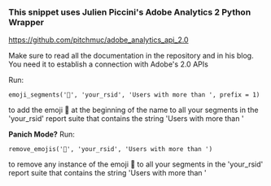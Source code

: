 ### This snippet uses Julien Piccini's Adobe Analytics 2 Python Wrapper
https://github.com/pitchmuc/adobe_analytics_api_2.0 
<p>Make sure to read all the documentation in the repository and in his blog. You need it to establish a connection with Adobe's 2.0 APIs</p>
<p>Run:</p>
<code>emoji_segments('🛒', 'your_rsid', 'Users with more than ', prefix = 1)</code>
<p>to add the emoji 🛒 at the beginning of the name to all your segments in the 'your_rsid' report suite that contains the string 'Users with more than '</p>
<p><b>Panich Mode?</b> Run:</p>
<code>remove_emojis('🛒', 'your_rsid', 'Users with more than ')</code>
<p>to remove any instance of the emoji 🛒 to all your segments in the 'your_rsid' report suite that contains the string 'Users with more than '</p>
